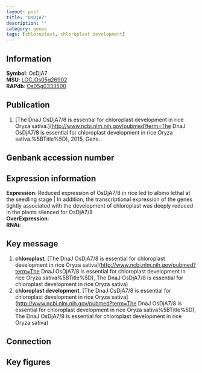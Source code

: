 ```yaml
---
layout: post
title: "OsDjA7"
description: ""
category: genes
tags: [chloroplast, chloroplast development]
---
```


## Information
__Symbol__: OsDjA7  
__MSU__: [LOC_Os05g26902](http://rice.plantbiology.msu.edu/cgi-bin/ORF_infopage.cgi?orf=LOC_Os05g26902)  
__RAPdb__: [Os05g0333500](http://rapdb.dna.affrc.go.jp/viewer/gbrowse_details/irgsp1?name=Os05g0333500)  

## Publication
1. [The DnaJ OsDjA7/8 is essential for chloroplast development in rice Oryza sativa.](http://www.ncbi.nlm.nih.gov/pubmed?term=The DnaJ OsDjA7/8 is essential for chloroplast development in rice Oryza sativa.%5BTitle%5D), 2015, Gene.

## Genbank accession number

## Expression information
__Expression__: Reduced expression of OsDjA7/8 in rice led to albino lethal at the seedling stage |  In addition, the transcriptional expression of the genes tightly associated with the development of chloroplast was deeply reduced in the plants silenced for OsDjA7/8  
__OverExpression__:  
__RNAi__:  

## Key message
1. __chloroplast__, [The DnaJ OsDjA7/8 is essential for chloroplast development in rice Oryza sativa](http://www.ncbi.nlm.nih.gov/pubmed?term=The DnaJ OsDjA7/8 is essential for chloroplast development in rice Oryza sativa%5BTitle%5D), The DnaJ OsDjA7/8 is essential for chloroplast development in rice Oryza sativa)  
2. __chloroplast development__, [The DnaJ OsDjA7/8 is essential for chloroplast development in rice Oryza sativa](http://www.ncbi.nlm.nih.gov/pubmed?term=The DnaJ OsDjA7/8 is essential for chloroplast development in rice Oryza sativa%5BTitle%5D), The DnaJ OsDjA7/8 is essential for chloroplast development in rice Oryza sativa)  

## Connection

## Key figures


